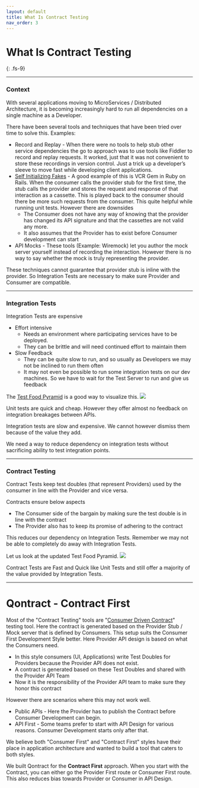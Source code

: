 ```yaml
---
layout: default
title: What Is Contract Testing
nav_order: 3
---
```

# What Is Contract Testing
{: .fs-9}

---

### Context

With several applications moving to MicroServices / Distributed Architecture, it is becoming increasingly hard to run all dependencies on a single machine as a Developer.

There have been several tools and techniques that have been tried over time to solve this. Examples:
* Record and Replay - When there were no tools to help stub other service dependencies the go to approach was to use tools like Fiddler to record and replay requests. It worked, just that it was not convenient to store these recordings in version control. Just a trick up a developer’s sleeve to move fast while developing client applications.
* [Self Initializing Fakes](https://martinfowler.com/bliki/SelfInitializingFake.html) - A good example of this is VCR Gem in Ruby on Rails. When the consumer calls the provider stub for the first time, the stub calls the provider and stores the request and response of that interaction as a cassette. This is played back to the consumer should there be more such requests from the consumer. This quite helpful while running unit tests. However there are downsides
  * The Consumer does not have any way of knowing that the provider has changed its API signature and that the cassettes are not valid any more.
  * It also assumes that the Provider has to exist before Consumer development can start
* API Mocks - These tools (Example: Wiremock) let you author the mock server yourself instead of recording the interaction. However there is no way to say whether the mock is truly representing the provider.

These techniques cannot guarantee that provider stub is inline with the provider. So Integration Tests are necessary to make sure Provider and Consumer are compatible.

---

### Integration Tests

Integration Tests are expensive
* Effort intensive
  * Needs an environment where participating services have to be deployed.
  * They can be brittle and will need continued effort to maintain them
* Slow Feedback
  * They can be quite slow to run, and so usually as Developers we may not be inclined to run them often
  * It may not even be possible to run some integration tests on our dev machines. So we have to wait for the Test Server to run and give us feedback

The [Test Food Pyramid](https://martinfowler.com/articles/practical-test-pyramid.html) is a good way to visualize this.
![](/images/test_food_pyramid.jpg)

Unit tests are quick and cheap. However they offer almost no feedback on integration breakages between APIs.

Integration tests are slow and expensive. We cannot however dismiss them because of the value they add.

We need a way to reduce dependency on integration tests without sacrificing ability to test integration points.

---

### Contract Testing

Contract Tests keep test doubles (that represent Providers) used by the consumer in line with the Provider and vice versa.

Contracts ensure below aspects
* The Consumer side of the bargain by making sure the test double is in line with the contract
* The Provider also has to keep its promise of adhering to the contract

This reduces our dependency on Integration Tests. Remember we may not be able to completely do away with Integration Tests.

Let us look at the updated Test Food Pyramid.
![](/images/test_food_pyramid_with_contract_testing.jpg)

Contract Tests are Fast and Quick like Unit Tests and still offer a majority of the value provided by Integration Tests.

---

# Qontract - Contract First

Most of the "Contract Testing" tools are "[Consumer Driven Contract](https://martinfowler.com/articles/consumerDrivenContracts.html)" testing tool. Here the contract is generated based on the Provider Stub / Mock server that is defined by Consumers.
This setup suits the Consumer First Development Style better. Here Provider API design is based on what the Consumers need.
* In this style consumers (UI, Applications) write Test Doubles for Providers because the Provider API does not exist.
* A contract is generated based on these Test Doubles and shared with the Provider API Team
* Now it is the responsibility of the Provider API team to make sure they honor this contract

However there are scenarios where this may not work well.
* Public APIs - Here the Provider has to publish the Contract before Consumer Development can begin.
* API First - Some teams prefer to start with API Design for various reasons. Consumer Development starts only after that.

We believe both "Consumer First" and "Contract First" styles have their place in application architecture and wanted to build a tool that caters to both styles.

We built Qontract for the **Contract First** approach. When you start with the Contract, you can either go the Provider First route or Consumer First route.
This also reduces bias towards Provider or Consumer in API Design.

